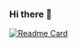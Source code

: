 ### Hi there 👋

[![Readme Card](https://github-readme-stats.vercel.app/api/pin/?username=jasonskipper&repo=jasonskipper)](https://github.com/anuraghazra/github-readme-stats)
